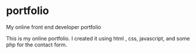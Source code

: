 # portfolio
My online front end developer portfolio


This is my online portfolio. I created it using html , css, javascript, and some php for the contact form. 
